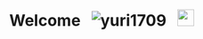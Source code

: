 <div>
  <h1>
    Welcome &nbsp
    <img src="https://komarev.com/ghpvc/?username=yuri1709&label=Profile%20views&color=ce9927&style=flat" alt="yuri1709" /> 
    &nbsp <a href="https://www.linkedin.com/in/yuri-roliz-777808187/"  target="_blank">
            <img src="https://i.imgur.com/YWVwtRK.png" alt="" width="30px" height="30px">
          </a>
  </h1>
</div>

  
 


